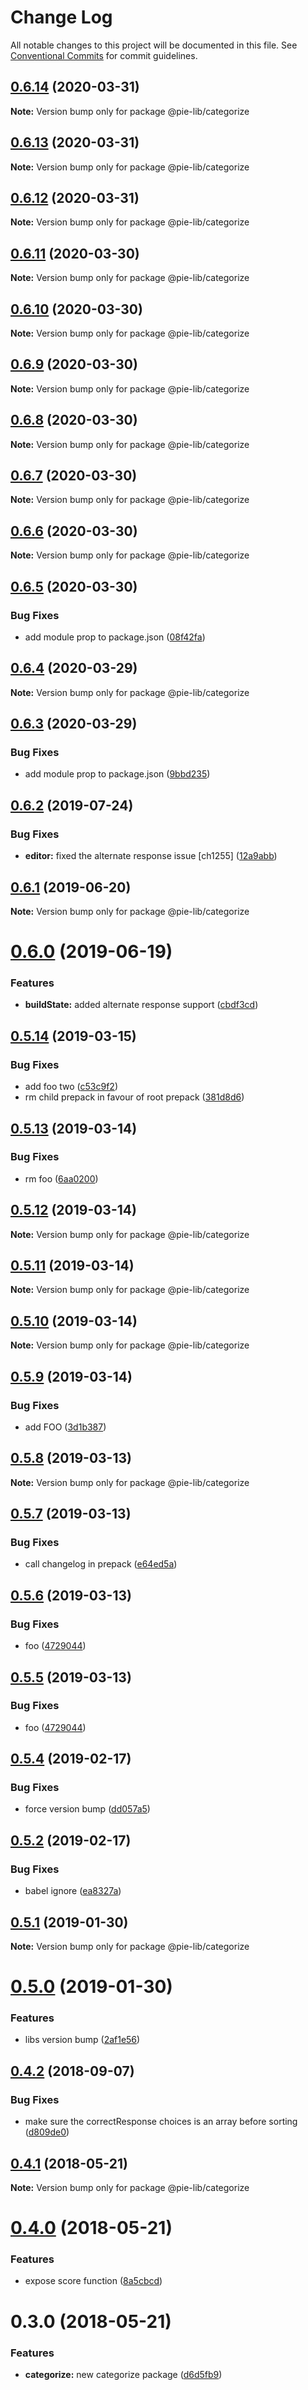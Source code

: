 # Change Log

All notable changes to this project will be documented in this file.
See [Conventional Commits](https://conventionalcommits.org) for commit guidelines.

## [0.6.14](https://github.com/pie-framework/pie-lib/compare/@pie-lib/categorize@0.6.13...@pie-lib/categorize@0.6.14) (2020-03-31)

**Note:** Version bump only for package @pie-lib/categorize





## [0.6.13](https://github.com/pie-framework/pie-lib/compare/@pie-lib/categorize@0.6.12...@pie-lib/categorize@0.6.13) (2020-03-31)

**Note:** Version bump only for package @pie-lib/categorize





## [0.6.12](https://github.com/pie-framework/pie-lib/compare/@pie-lib/categorize@0.6.11...@pie-lib/categorize@0.6.12) (2020-03-31)

**Note:** Version bump only for package @pie-lib/categorize





## [0.6.11](https://github.com/pie-framework/pie-lib/compare/@pie-lib/categorize@0.6.10...@pie-lib/categorize@0.6.11) (2020-03-30)

**Note:** Version bump only for package @pie-lib/categorize





## [0.6.10](https://github.com/pie-framework/pie-lib/compare/@pie-lib/categorize@0.6.9...@pie-lib/categorize@0.6.10) (2020-03-30)

**Note:** Version bump only for package @pie-lib/categorize





## [0.6.9](https://github.com/pie-framework/pie-lib/compare/@pie-lib/categorize@0.6.8...@pie-lib/categorize@0.6.9) (2020-03-30)

**Note:** Version bump only for package @pie-lib/categorize





## [0.6.8](https://github.com/pie-framework/pie-lib/compare/@pie-lib/categorize@0.6.7...@pie-lib/categorize@0.6.8) (2020-03-30)

**Note:** Version bump only for package @pie-lib/categorize





## [0.6.7](https://github.com/pie-framework/pie-lib/compare/@pie-lib/categorize@0.6.6...@pie-lib/categorize@0.6.7) (2020-03-30)

**Note:** Version bump only for package @pie-lib/categorize





## [0.6.6](https://github.com/pie-framework/pie-lib/compare/@pie-lib/categorize@0.6.5...@pie-lib/categorize@0.6.6) (2020-03-30)

**Note:** Version bump only for package @pie-lib/categorize





## [0.6.5](https://github.com/pie-framework/pie-lib/compare/@pie-lib/categorize@0.6.4...@pie-lib/categorize@0.6.5) (2020-03-30)


### Bug Fixes

* add module prop to package.json ([08f42fa](https://github.com/pie-framework/pie-lib/commit/08f42fa))





## [0.6.4](https://github.com/pie-framework/pie-lib/compare/@pie-lib/categorize@0.6.3...@pie-lib/categorize@0.6.4) (2020-03-29)

**Note:** Version bump only for package @pie-lib/categorize





## [0.6.3](https://github.com/pie-framework/pie-lib/compare/@pie-lib/categorize@0.6.2...@pie-lib/categorize@0.6.3) (2020-03-29)


### Bug Fixes

* add module prop to package.json ([9bbd235](https://github.com/pie-framework/pie-lib/commit/9bbd235))





## [0.6.2](https://github.com/pie-framework/pie-lib/compare/@pie-lib/categorize@0.6.1...@pie-lib/categorize@0.6.2) (2019-07-24)


### Bug Fixes

* **editor:** fixed the alternate response issue [ch1255] ([12a9abb](https://github.com/pie-framework/pie-lib/commit/12a9abb))





## [0.6.1](https://github.com/pie-framework/pie-lib/compare/@pie-lib/categorize@0.6.0...@pie-lib/categorize@0.6.1) (2019-06-20)

**Note:** Version bump only for package @pie-lib/categorize





# [0.6.0](https://github.com/pie-framework/pie-lib/compare/@pie-lib/categorize@0.5.14...@pie-lib/categorize@0.6.0) (2019-06-19)


### Features

* **buildState:** added alternate response support ([cbdf3cd](https://github.com/pie-framework/pie-lib/commit/cbdf3cd))





## [0.5.14](https://github.com/pie-framework/pie-lib/compare/@pie-lib/categorize@0.5.13...@pie-lib/categorize@0.5.14) (2019-03-15)


### Bug Fixes

* add foo two ([c53c9f2](https://github.com/pie-framework/pie-lib/commit/c53c9f2))
* rm child prepack in favour of root prepack ([381d8d6](https://github.com/pie-framework/pie-lib/commit/381d8d6))





## [0.5.13](https://github.com/pie-framework/pie-lib/compare/@pie-lib/categorize@0.5.12...@pie-lib/categorize@0.5.13) (2019-03-14)


### Bug Fixes

* rm foo ([6aa0200](https://github.com/pie-framework/pie-lib/commit/6aa0200))





## [0.5.12](https://github.com/pie-framework/pie-lib/compare/@pie-lib/categorize@0.5.11...@pie-lib/categorize@0.5.12) (2019-03-14)

**Note:** Version bump only for package @pie-lib/categorize





## [0.5.11](https://github.com/pie-framework/pie-lib/compare/@pie-lib/categorize@0.5.10...@pie-lib/categorize@0.5.11) (2019-03-14)

**Note:** Version bump only for package @pie-lib/categorize





## [0.5.10](https://github.com/pie-framework/pie-lib/compare/@pie-lib/categorize@0.5.9...@pie-lib/categorize@0.5.10) (2019-03-14)

**Note:** Version bump only for package @pie-lib/categorize





## [0.5.9](https://github.com/pie-framework/pie-lib/compare/@pie-lib/categorize@0.5.8...@pie-lib/categorize@0.5.9) (2019-03-14)


### Bug Fixes

* add FOO ([3d1b387](https://github.com/pie-framework/pie-lib/commit/3d1b387))





## [0.5.8](https://github.com/pie-framework/pie-lib/compare/@pie-lib/categorize@0.5.7...@pie-lib/categorize@0.5.8) (2019-03-13)

**Note:** Version bump only for package @pie-lib/categorize





## [0.5.7](https://github.com/pie-framework/pie-lib/compare/@pie-lib/categorize@0.5.6...@pie-lib/categorize@0.5.7) (2019-03-13)


### Bug Fixes

* call changelog in prepack ([e64ed5a](https://github.com/pie-framework/pie-lib/commit/e64ed5a))





## [0.5.6](https://github.com/pie-framework/pie-lib/compare/@pie-lib/categorize@0.5.4...@pie-lib/categorize@0.5.6) (2019-03-13)


### Bug Fixes

* foo ([4729044](https://github.com/pie-framework/pie-lib/commit/4729044))





## [0.5.5](https://github.com/pie-framework/pie-lib/compare/@pie-lib/categorize@0.5.4...@pie-lib/categorize@0.5.5) (2019-03-13)


### Bug Fixes

* foo ([4729044](https://github.com/pie-framework/pie-lib/commit/4729044))





## [0.5.4](https://github.com/pie-framework/pie-lib/compare/@pie-lib/categorize@0.5.2...@pie-lib/categorize@0.5.4) (2019-02-17)


### Bug Fixes

* force version bump ([dd057a5](https://github.com/pie-framework/pie-lib/commit/dd057a5))





## [0.5.2](https://github.com/pie-framework/pie-lib/compare/@pie-lib/categorize@0.5.1...@pie-lib/categorize@0.5.2) (2019-02-17)


### Bug Fixes

* babel ignore ([ea8327a](https://github.com/pie-framework/pie-lib/commit/ea8327a))





## [0.5.1](https://github.com/pie-framework/pie-lib/compare/@pie-lib/categorize@0.5.0...@pie-lib/categorize@0.5.1) (2019-01-30)

**Note:** Version bump only for package @pie-lib/categorize





# [0.5.0](https://github.com/pie-framework/pie-lib/compare/@pie-lib/categorize@0.4.2...@pie-lib/categorize@0.5.0) (2019-01-30)


### Features

* libs version bump ([2af1e56](https://github.com/pie-framework/pie-lib/commit/2af1e56))





<a name="0.4.2"></a>
## [0.4.2](https://github.com/pie-framework/pie-lib/compare/@pie-lib/categorize@0.4.1...@pie-lib/categorize@0.4.2) (2018-09-07)


### Bug Fixes

* make sure the correctResponse choices is an array before sorting ([d809de0](https://github.com/pie-framework/pie-lib/commit/d809de0))




<a name="0.4.1"></a>
## [0.4.1](https://github.com/pie-framework/pie-lib/compare/@pie-lib/categorize@0.4.0...@pie-lib/categorize@0.4.1) (2018-05-21)




**Note:** Version bump only for package @pie-lib/categorize

<a name="0.4.0"></a>
# [0.4.0](https://github.com/pie-framework/pie-lib/compare/@pie-lib/categorize@0.3.0...@pie-lib/categorize@0.4.0) (2018-05-21)


### Features

* expose score function ([8a5cbcd](https://github.com/pie-framework/pie-lib/commit/8a5cbcd))




<a name="0.3.0"></a>
# 0.3.0 (2018-05-21)


### Features

* **categorize:** new categorize package ([d6d5fb9](https://github.com/pie-framework/pie-lib/commit/d6d5fb9))
